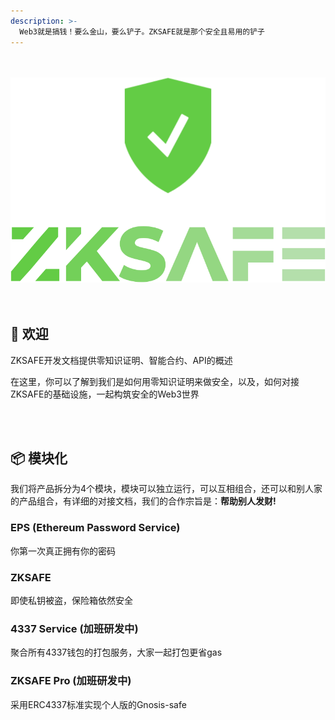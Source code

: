 ```yaml
---
description: >-
  Web3就是搞钱！要么金山，要么铲子。ZKSAFE就是那个安全且易用的铲子
---
```


<br>
<br>
<div align="center"><img src="./images/zkSafe-logo.svg"></div>
<br>
<br>


## 🥳 欢迎
ZKSAFE开发文档提供零知识证明、智能合约、API的概述

在这里，你可以了解到我们是如何用零知识证明来做安全，以及，如何对接ZKSAFE的基础设施，一起构筑安全的Web3世界

<br>
<br>

## 📦️ 模块化
我们将产品拆分为4个模块，模块可以独立运行，可以互相组合，还可以和别人家的产品组合，有详细的对接文档，我们的合作宗旨是：**帮助别人发财!**
<br>

### EPS (Ethereum Password Service)
你第一次真正拥有你的密码
<br>

### ZKSAFE
即使私钥被盗，保险箱依然安全
<br>

### 4337 Service (加班研发中)
聚合所有4337钱包的打包服务，大家一起打包更省gas
<br>

### ZKSAFE Pro (加班研发中)
采用ERC4337标准实现个人版的Gnosis-safe
<br>
